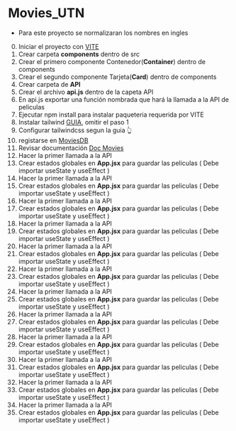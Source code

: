# Movies_UTN
- Para este proyecto se normalizaran los nombres en ingles
0) Iniciar el proyecto con [VITE](https://vite.dev/guide)
1) Crear carpeta **components** dentro de src
2) Crear el primero componente Contenedor(**Container**) dentro de components
3) Crear el segundo componente Tarjeta(**Card**) dentro de components
4) Crear carpeta de **API**
5) Crear el archivo **api.js** dentro de la capeta API
6) En api.js exportar una función nombrada que hará la llamada a la API de peliculas
7) Ejecutar npm install para instalar paqueteria requerida por VITE
8) Instalar tailwind [GUIA](https://tailwindcss.com/docs/installation/using-vite), omitir el paso 1
9) Configurar tailwindcss segun la guia 👆
10) registarse en [MoviesDB](https://www.themoviedb.org/?language=es)
11) Revisar documentación [Doc Movies](https://developer.themoviedb.org/reference/intro/getting-started)
12) Hacer la primer llamada a la API 
13) Crear estados globales en **App.jsx** para guardar las peliculas ( Debe importar useState y useEffect )
12) Hacer la primer llamada a la API 
13) Crear estados globales en **App.jsx** para guardar las peliculas ( Debe importar useState y useEffect )
12) Hacer la primer llamada a la API 
13) Crear estados globales en **App.jsx** para guardar las peliculas ( Debe importar useState y useEffect )
12) Hacer la primer llamada a la API 
13) Crear estados globales en **App.jsx** para guardar las peliculas ( Debe importar useState y useEffect )
12) Hacer la primer llamada a la API 
13) Crear estados globales en **App.jsx** para guardar las peliculas ( Debe importar useState y useEffect )
12) Hacer la primer llamada a la API 
13) Crear estados globales en **App.jsx** para guardar las peliculas ( Debe importar useState y useEffect )
12) Hacer la primer llamada a la API 
13) Crear estados globales en **App.jsx** para guardar las peliculas ( Debe importar useState y useEffect )
12) Hacer la primer llamada a la API 
13) Crear estados globales en **App.jsx** para guardar las peliculas ( Debe importar useState y useEffect )
12) Hacer la primer llamada a la API 
13) Crear estados globales en **App.jsx** para guardar las peliculas ( Debe importar useState y useEffect )
12) Hacer la primer llamada a la API 
13) Crear estados globales en **App.jsx** para guardar las peliculas ( Debe importar useState y useEffect )
12) Hacer la primer llamada a la API 
13) Crear estados globales en **App.jsx** para guardar las peliculas ( Debe importar useState y useEffect )
12) Hacer la primer llamada a la API 
13) Crear estados globales en **App.jsx** para guardar las peliculas ( Debe importar useState y useEffect )



